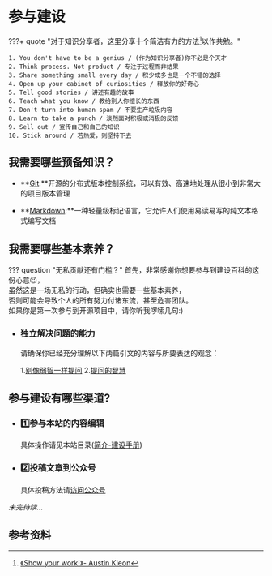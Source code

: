 # 参与建设

???+ quote "对于知识分享者，这里分享十个简洁有力的方法[^1]以作共勉。"

    1. You don't have to be a genius / (作为知识分享者)你不必是个天才
    2. Think process. Not product / 专注于过程而非结果
    3. Share something small every day / 积少成多也是一个不错的选择
    4. Open up your cabinet of curiosities / 释放你的好奇心 
    5. Tell good stories / 讲述有趣的故事
    6. Teach what you know / 教给别人你擅长的东西 
    7. Don't turn into human spam / 不要生产垃圾内容 
    8. Learn to take a punch / 淡然面对积极或消极的反馈 
    9. Sell out / 宣传自己和自己的知识
    10. Stick around / 若热爱，则坚持下去

## 我需要哪些预备知识？

* **[Git](https://git-scm.com/):**开源的分布式版本控制系统，可以有效、高速地处理从很小到非常大的项目版本管理

* **[Markdown](https://markdown.com.cn/):**一种轻量级标记语言，它允许人们使用易读易写的纯文本格式编写文档

## 我需要哪些基本素养？

??? question "无私贡献还有门槛？"
    首先，非常感谢你想要参与到建设百科的这份心意:wink:，  
    虽然这是一场无私的行动，但确实也需要一些基本素养，  
    否则可能会导致个人的所有努力付诸东流，甚至危害团队。  
    如果你是第一次参与到开源项目中，请你听我啰嗦几句:)

* ### 独立解决问题的能力

    请确保你已经充分理解以下两篇引文的内容与所要表达的观念：

    1.[别像弱智一样提问](https://github.com/tangx/Stop-Ask-Questions-The-Stupid-Ways/blob/master/README.md) 2.[提问的智慧](https://github.com/ryanhanwu/How-To-Ask-Questions-The-Smart-Way/blob/main/README-zh_CN.md)

## 参与建设有哪些渠道?

* ### :one:参与本站的内容编辑

    具体操作请见本站目录([简介-建设手册](../GuideBook.md))

* ### :two:投稿文章到公众号

    具体投稿方法请[访问公众号](../index.md#_5)

*未完待续…*

## 参考资料

[^1]: [《Show your work!》- Austin Kleon](https://book.douban.com/subject/25857796/)
